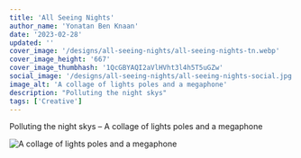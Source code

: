 ```yaml
---
title: 'All Seeing Nights'
author_name: 'Yonatan Ben Knaan'
date: '2023-02-28'
updated: ''
cover_image: '/designs/all-seeing-nights/all-seeing-nights-tn.webp'
cover_image_height: '667'
cover_image_thumbhash: '1QcGBYAQI2aVlHVht3l4h5T5uGZw'
social_image: '/designs/all-seeing-nights/all-seeing-nights-social.jpg'
image_alt: 'A collage of lights poles and a megaphone'
description: "Polluting the night skys"
tags: ['Creative']
---
```


Polluting the night skys – A collage of lights poles and a megaphone

![A collage of lights poles and a megaphone](/designs/all-seeing-nights/all-seeing-nights.webp)